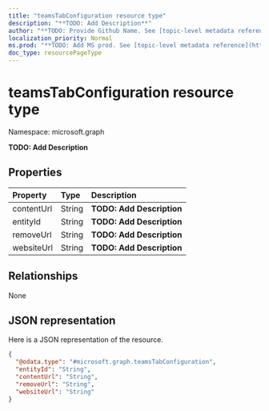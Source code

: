 ```yaml
---
title: "teamsTabConfiguration resource type"
description: "**TODO: Add Description**"
author: "**TODO: Provide Github Name. See [topic-level metadata reference](https://msgo.azurewebsites.net/add/document/guidelines/metadata.html#topic-level-metadata)**"
localization_priority: Normal
ms.prod: "**TODO: Add MS prod. See [topic-level metadata reference](https://msgo.azurewebsites.net/add/document/guidelines/metadata.html#topic-level-metadata)**"
doc_type: resourcePageType
---
```


# teamsTabConfiguration resource type


Namespace: microsoft.graph

**TODO: Add Description**

## Properties
|Property|Type|Description|
|:---|:---|:---|
|contentUrl|String|**TODO: Add Description**|
|entityId|String|**TODO: Add Description**|
|removeUrl|String|**TODO: Add Description**|
|websiteUrl|String|**TODO: Add Description**|

## Relationships
None

## JSON representation
Here is a JSON representation of the resource.
<!-- {
  "blockType": "resource",
  "@odata.type": "microsoft.graph.teamsTabConfiguration"
}
-->
``` json
{
  "@odata.type": "#microsoft.graph.teamsTabConfiguration",
  "entityId": "String",
  "contentUrl": "String",
  "removeUrl": "String",
  "websiteUrl": "String"
}
```

